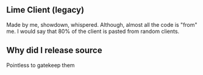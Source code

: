 ## Lime Client (legacy)
Made by me, showdown, whispered. Although, almost all the code is "from" me.
I would say that 80% of the client is pasted from random clients.

## Why did I release source
Pointless to gatekeep them